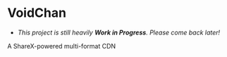 # VoidChan

- *This project is still heavily **Work in Progress**. Please come back later!*

A ShareX-powered multi-format CDN
